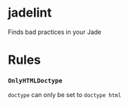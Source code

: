 # jadelint
Finds bad practices in your Jade

# Rules

### `OnlyHTMLDoctype`

`doctype` can only be set to `doctype html`
